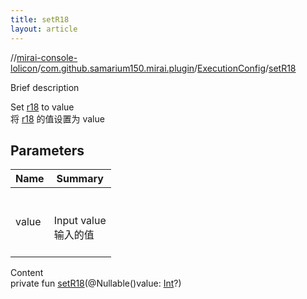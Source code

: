 ```yaml
---
title: setR18
layout: article
---
```

//[mirai-console-lolicon](../../index.md)/[com.github.samarium150.mirai.plugin](../index.md)/[ExecutionConfig](index.md)/[setR18](set-r18.md)





Brief description  


Set [r18](index.md#com.github.samarium150.mirai.plugin/ExecutionConfig/r18/#/PointingToDeclaration/) to value <br> 将 [r18](index.md#com.github.samarium150.mirai.plugin/ExecutionConfig/r18/#/PointingToDeclaration/) 的值设置为 value



## Parameters  



| Name  | Summary                                   |
| ----- | ----------------------------------------- |
| value | <br><br>Input value <br> 输入的值<br><br> |


Content  
private fun [setR18](set-r18.md)(@Nullable()value: [Int](https://kotlinlang.org/api/latest//stdlib/kotlin/-int/index.html)?)  



